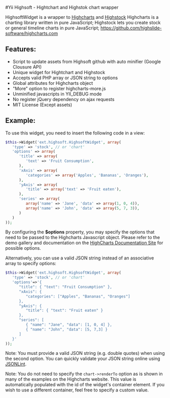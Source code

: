 #Yii Highsoft - Hightchart and Highstok chart wrapper

HighsoftWidget is a wrapper to [Highcharts](http://www.highcharts.com/ "Highcharts Official Site") and [Highstock](http://www.highcharts.com/products/highstock "Highstock Official Site")
Highcharts is a charting library written in pure JavaScript;
Highstock lets you create stock or general timeline charts in pure JavaScript;
https://github.com/highslide-software/highcharts.com

## Features:
- Script to update assets from Highsoft github with auto minifier (Google Clousure API)
- Unique widget for Hightchart and Highstock
- Accepts valid PHP array or JSON string to options
- Global attributes for Highcharts object
- "More" option to register highcharts-more.js
- Unminified javascripts in YII_DEBUG mode
- No register jQuery dependency on ajax requests
- MIT License (Except assets)

## Example:

To use this widget, you need to insert the following code in a view:
```php
$this->Widget('ext.highsoft.HighsoftWidget', array(
   'type' => 'stock', // or 'chart'
   'options' => array(
      'title' => array(
         'text' => 'Fruit Consumption',
      ),
      'xAxis' => array( 
         'categories' => array('Apples', 'Bananas', 'Oranges'),
      ),
      'yAxis' => array(
         'title' => array('text' => 'Fruit eaten'),
      ),
      'series' => array(
         array('name' => 'Jane', 'data' => array(1, 0, 4)),
         array('name' => 'John', 'data' => array(5, 7, 3)),
      )
   )
));
```
By configuring the **$options** property, you may specify the options
that need to be passed to the Highcharts Javascript object. Please refer to
the demo gallery and documentation on the [HighCharts Documentation Site](http://www.highcharts.com/) for possible options.

Alternatively, you can use a valid JSON string instead of an associative array to specify options:

```php
$this->Widget('ext.highsoft.HighsoftWidget', array(
   'type' => 'stock', // or 'chart'
   'options'=>'{
      "title": { "text": "Fruit Consumption" },
      "xAxis": {
         "categories": ["Apples", "Bananas", "Oranges"]
      },
      "yAxis": {
         "title": { "text": "Fruit eaten" }
      },
      "series": [
         { "name": "Jane", "data": [1, 0, 4] },
         { "name": "John", "data": [5, 7,3] }
      ]
   }'
));
```
Note: You must provide a valid JSON string (e.g. double quotes) when using
the second option. You can quickly validate your JSON string online using
[JSONLint](http://jsonlint.com/).

Note: You do not need to specify the <code>chart->renderTo</code> option as
is shown in many of the examples on the Highcharts website. This value is
automatically populated with the id of the widget's container element. If you
wish to use a different container, feel free to specify a custom value.